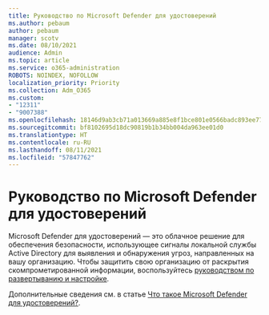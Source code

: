 ```yaml
---
title: Руководство по Microsoft Defender для удостоверений
ms.author: pebaum
author: pebaum
manager: scotv
ms.date: 08/10/2021
audience: Admin
ms.topic: article
ms.service: o365-administration
ROBOTS: NOINDEX, NOFOLLOW
localization_priority: Priority
ms.collection: Adm_O365
ms.custom:
- "12311"
- "9007388"
ms.openlocfilehash: 18146d9ab3cb71a013669a885e8f1bce801e0566badc893ee77fec5305eb812a
ms.sourcegitcommit: bf8102695d18dc90819b1b34bb004da963ee01d0
ms.translationtype: HT
ms.contentlocale: ru-RU
ms.lasthandoff: 08/11/2021
ms.locfileid: "57847762"
---
```

# <a name="microsoft-defender-for-identity-guide"></a>Руководство по Microsoft Defender для удостоверений

Microsoft Defender для удостоверений — это облачное решение для обеспечения безопасности, использующее сигналы локальной службы Active Directory для выявления и обнаружения угроз, направленных на вашу организацию. Чтобы защитить свою организацию от раскрытия скомпрометированной информации, воспользуйтесь [руководством по развертыванию и настройке](https://portal.office.com/adminportal/home?#/modernonboarding/microsoftdefenderforidentitysetupguide). 

Дополнительные сведения см. в статье [Что такое Microsoft Defender для удостоверений?](/defender-for-identity/what-is).  

